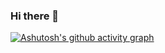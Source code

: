 ### Hi there 👋

[![Ashutosh's github activity graph](https://activity-graph.herokuapp.com/graph?username=Lanqilu&theme=dracula)](https://github.com/ashutosh00710/github-readme-activity-graph)



<!--
**Lanqilu/lanqilu** is a ✨ _special_ ✨ repository because its `README.md` (this file) appears on your GitHub profile.

Here are some ideas to get you started:

- 🔭 I’m currently working on ...
- 🌱 I’m currently learning ...
- 👯 I’m looking to collaborate on ...
- 🤔 I’m looking for help with ...
- 💬 Ask me about ...
- 📫 How to reach me: ...
- 😄 Pronouns: ...
- ⚡ Fun fact: ...
-->
